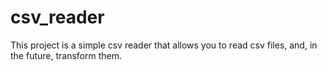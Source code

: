 # csv_reader

This project is a simple csv reader that allows you to read csv files, and, in the future, transform
them.
